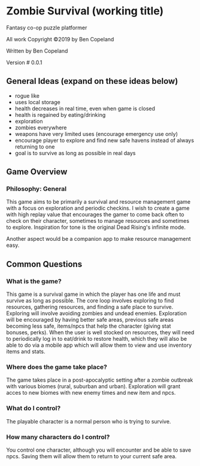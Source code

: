 # Zombie Survival (working title)
Fantasy co-op puzzle platformer

All work Copyright ©2019 by Ben Copeland

Written by Ben Copeland

Version # 0.0.1

## General Ideas (expand on these ideas below)
* rogue like
* uses local storage
* health decreases in real time, even when game is closed
* health is regained by eating/drinking
* exploration
* zombies everywhere
* weapons have very limited uses (encourage emergency use only)
* encourage player to explore and find new safe havens instead of always returning to one
* goal is to survive as long as possible in real days

## Game Overview

### Philosophy: General

This game aims to be primarily a survival and resource management game with a focus on exploration and periodic checkins. I wish to create a game with high replay value that encourages the gamer to come back often to check on their character, sometimes to manage resources and sometimes to explore. Inspiration for tone is the original Dead Rising's infinite mode.

Another aspect would be a companion app to make resource management easy.

## Common Questions

### What is the game?

This game is a survival game in which the player has one life and must survive as long as possible. The core loop involves exploring to find resources, gathering resources, and finding a safe place to survive. Exploring will involve avoiding zombies and undead enemies. Exploration will be encouraged by having better safe areas, previous safe areas becoming less safe, items/npcs that help the character (giving stat bonuses, perks). When the user is well stocked on resources, they will need to periodically log in to eat/drink to restore health, which they will also be able to do via a mobile app which will allow them to view and use inventory items and stats.

### Where does the game take place?

The game takes place in a post-apocalyptic setting after a zombie outbreak with various biomes (rural, suburban and urban). Exploration will grant acces to new biomes with new enemy times and new item and npcs.

### What do I control?

The playable character is a normal person who is trying to survive.

### How many characters do I control?

You control one character, although you will encounter and be able to save npcs. Saving them will allow them to return to your current safe area.
